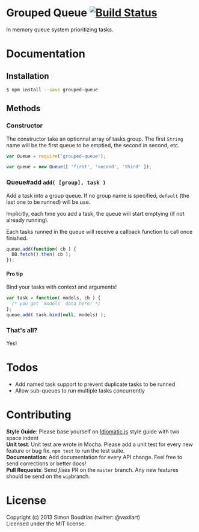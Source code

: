 Grouped Queue [![Build Status](https://travis-ci.org/SBoudrias/grouped-queue.png?branch=master)](https://travis-ci.org/SBoudrias/grouped-queue)
==============

In memory queue system prioritizing tasks.


Documentation
=============

Installation
-------------

``` bash
$ npm install --save grouped-queue
```

Methods
------------

### Constructor

The constructor take an optionnal array of tasks group. The first `String` name will be the first queue to be emptied, the second in second, etc.

``` javascript
var Queue = require('grouped-queue');

var queue = new Queue([ 'first', 'second', 'third' ]);
```

### Queue#add `add( [group], task )`

Add a task into a group queue. If no group name is specified, `default` (the last one to be runned) will be use.

Implicitly, each time you add a task, the queue will start emptying (if not already running).

Each tasks runned in the queue will receive a callback function to call once finished.

``` javascript
queue.add(function( cb ) {
  DB.fetch().then( cb );
});
```

#### Pro tip

Bind your tasks with context and arguments!

``` javascript
var task = function( models, cb ) {
  /* you get `models` data here! */
};
queue.add( task.bind(null, models) );
```

### That's all?

Yes!


Todos
==========

+ Add named task support to prevent duplicate tasks to be runned
+ Allow sub-queues to run multiple tasks concurrently


Contributing
=====================

**Style Guide**: Please base yourself on [Idiomatic.js](https://github.com/rwldrn/idiomatic.js) style guide with two space indent  
**Unit test**: Unit test are wrote in Mocha. Please add a unit test for every new feature
or bug fix. `npm test` to run the test suite.  
**Documentation**: Add documentation for every API change. Feel free to send corrections
or better docs!  
**Pull Requests**: Send _fixes_ PR on the `master` branch. Any new features should be send on the `wip`branch.


License
=====================

Copyright (c) 2013 Simon Boudrias (twitter: @vaxilart)  
Licensed under the MIT license.
